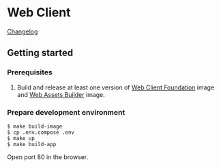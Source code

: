 Web Client
===

[Changelog](CHANGELOG.md)

## Getting started

### Prerequisites

1. Build and release at least one version of
   [Web Client Foundation](../web-client-foundation/README.md) image
   and [Web Assets Builder](../web-assets-builder/README.md) image.

### Prepare development environment

```
$ make build-image
$ cp .env.compose .env
$ make up
$ make build-app
```

Open port 80 in the browser.
